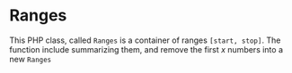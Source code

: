 # Ranges

This PHP class, called `Ranges` is a container of ranges `[start, stop]`. The function include summarizing them, and remove the first *x* numbers into a new `Ranges`